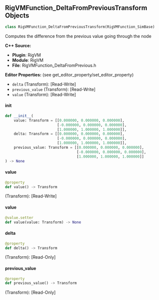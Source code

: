 ## RigVMFunction_DeltaFromPreviousTransform Objects

```python
class RigVMFunction_DeltaFromPreviousTransform(RigVMFunction_SimBase)
```

Computes the difference from the previous value going through the node

**C++ Source:**

- **Plugin**: RigVM
- **Module**: RigVM
- **File**: RigVMFunction_DeltaFromPrevious.h

**Editor Properties:** (see get_editor_property/set_editor_property)

- ``delta`` (Transform):  [Read-Write]
- ``previous_value`` (Transform):  [Read-Write]
- ``value`` (Transform):  [Read-Write]

<a id="unreal.RigVMFunction_DeltaFromPreviousTransform.__init__"></a>

#### __init__

```python
def __init__(
    value: Transform = [[0.000000, 0.000000, 0.000000],
                        [-0.000000, 0.000000, 0.000000],
                        [1.000000, 1.000000, 1.000000]],
    delta: Transform = [[0.000000, 0.000000, 0.000000],
                        [-0.000000, 0.000000, 0.000000],
                        [1.000000, 1.000000, 1.000000]],
    previous_value: Transform = [[0.000000, 0.000000, 0.000000],
                                 [-0.000000, 0.000000, 0.000000],
                                 [1.000000, 1.000000, 1.000000]]
) -> None
```

<a id="unreal.RigVMFunction_DeltaFromPreviousTransform.value"></a>

#### value

```python
@property
def value() -> Transform
```

(Transform):  [Read-Write]

<a id="unreal.RigVMFunction_DeltaFromPreviousTransform.value"></a>

#### value

```python
@value.setter
def value(value: Transform) -> None
```

<a id="unreal.RigVMFunction_DeltaFromPreviousTransform.delta"></a>

#### delta

```python
@property
def delta() -> Transform
```

(Transform):  [Read-Only]

<a id="unreal.RigVMFunction_DeltaFromPreviousTransform.previous_value"></a>

#### previous_value

```python
@property
def previous_value() -> Transform
```

(Transform):  [Read-Only]

<a id="unreal.RigUnit_DeltaFromPreviousTransform"></a>